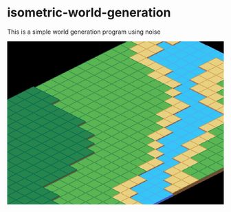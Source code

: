 # isometric-world-generation
This is a simple world generation program using noise 

![screenshot](screenshot.JPG)
